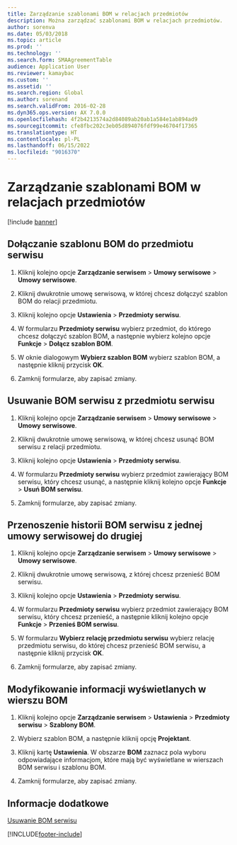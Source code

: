 ```yaml
---
title: Zarządzanie szablonami BOM w relacjach przedmiotów
description: Można zarządzać szablonami BOM w relacjach przedmiotów.
author: sorenva
ms.date: 05/03/2018
ms.topic: article
ms.prod: ''
ms.technology: ''
ms.search.form: SMAAgreementTable
audience: Application User
ms.reviewer: kamaybac
ms.custom: ''
ms.assetid: ''
ms.search.region: Global
ms.author: sorenand
ms.search.validFrom: 2016-02-28
ms.dyn365.ops.version: AX 7.0.0
ms.openlocfilehash: 4f2b4213574a2d84089ab20ab1a584e1ab894ad9
ms.sourcegitcommit: cfe8fbc202c3eb05d894076fdf99e46704f17365
ms.translationtype: HT
ms.contentlocale: pl-PL
ms.lasthandoff: 06/15/2022
ms.locfileid: "9016370"
---
```

# <a name="manage-template-boms-on-object-relations"></a>Zarządzanie szablonami BOM w relacjach przedmiotów 

[!include [banner](../includes/banner.md)]


## <a name="attach-a-template-bom-to-a-service-object"></a>Dołączanie szablonu BOM do przedmiotu serwisu

1.  Kliknij kolejno opcje **Zarządzanie serwisem** \> **Umowy serwisowe** \> **Umowy serwisowe**.

2.  Kliknij dwukrotnie umowę serwisową, w której chcesz dołączyć szablon BOM do relacji przedmiotu.

3.  Kliknij kolejno opcje **Ustawienia** \> **Przedmioty serwisu**.

4.  W formularzu **Przedmioty serwisu** wybierz przedmiot, do którego chcesz dołączyć szablon BOM, a następnie wybierz kolejno opcje **Funkcje** \> **Dołącz szablon BOM**.

5.  W oknie dialogowym **Wybierz szablon BOM** wybierz szablon BOM, a następnie kliknij przycisk **OK**.

6.  Zamknij formularze, aby zapisać zmiany.

## <a name="delete-a-service-bom-from-a-service-object"></a>Usuwanie BOM serwisu z przedmiotu serwisu

1.  Kliknij kolejno opcje **Zarządzanie serwisem** \> **Umowy serwisowe** \> **Umowy serwisowe**.

2.  Kliknij dwukrotnie umowę serwisową, w której chcesz usunąć BOM serwisu z relacji przedmiotu.

3.  Kliknij kolejno opcje **Ustawienia** \> **Przedmioty serwisu**.

4.  W formularzu **Przedmioty serwisu** wybierz przedmiot zawierający BOM serwisu, który chcesz usunąć, a następnie kliknij kolejno opcje **Funkcje** \> **Usuń BOM serwisu**.

5.  Zamknij formularze, aby zapisać zmiany.

## <a name="move-the-service-bom-history-from-one-service-agreement-to-another"></a>Przenoszenie historii BOM serwisu z jednej umowy serwisowej do drugiej

1.  Kliknij kolejno opcje **Zarządzanie serwisem** \> **Umowy serwisowe** \> **Umowy serwisowe**.

2.  Kliknij dwukrotnie umowę serwisową, z której chcesz przenieść BOM serwisu.

3.  Kliknij kolejno opcje **Ustawienia** \> **Przedmioty serwisu**.

4.  W formularzu **Przedmioty serwisu** wybierz przedmiot zawierający BOM serwisu, który chcesz przenieść, a następnie kliknij kolejno opcje **Funkcje** \> **Przenieś BOM serwisu**.

5.  W formularzu **Wybierz relację przedmiotu serwisu** wybierz relację przedmiotu serwisu, do której chcesz przenieść BOM serwisu, a następnie kliknij przycisk **OK**.

6.  Zamknij formularze, aby zapisać zmiany.

## <a name="modify-the-information-displayed-for-a-bom-line"></a>Modyfikowanie informacji wyświetlanych w wierszu BOM

1.  Kliknij kolejno opcje **Zarządzanie serwisem** \> **Ustawienia** \> **Przedmioty serwisu** \> **Szablony BOM**.

2.  Wybierz szablon BOM, a następnie kliknij opcję **Projektant**.

3.  Kliknij kartę **Ustawienia**. W obszarze **BOM** zaznacz pola wyboru odpowiadające informacjom, które mają być wyświetlane w wierszach BOM serwisu i szablonu BOM.

4.  Zamknij formularze, aby zapisać zmiany.

## <a name="see-also"></a>Informacje dodatkowe

[Usuwanie BOM serwisu](delete-service-bom.md)

  




[!INCLUDE[footer-include](../../includes/footer-banner.md)]